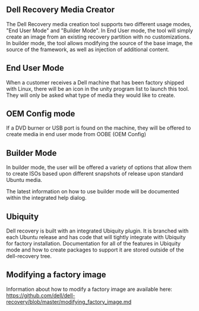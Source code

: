 Dell Recovery Media Creator
----
The Dell Recovery media creation tool supports two different usage modes,
"End User Mode" and "Builder Mode".  In End User mode, the tool will simply
create an image from an existing recovery partition with no customizations.
In builder mode, the tool allows modifying the source of the base image,
the source of the framework, as well as injection of additional content.

End User Mode
---
When a customer receives a Dell machine that has been factory shipped
with Linux, there will be an icon in the unity program list to launch this
tool.  They will only be asked what type of media they would like to create.

OEM Config mode
---
If a DVD burner or USB port is found on the machine, they will be offered
to create media in end user mode from OOBE (OEM Config)

Builder Mode
---
In builder mode, the user will be offered a variety of options that allow them to create ISOs based upon different
snapshots of release upon standard Ubuntu media.

The latest information on how to use builder mode will be documented within the integrated help dialog.


Ubiquity
---
Dell recovery is built with an integrated Ubiquity plugin.  It is branched with each Ubuntu release and has code
that will tightly integrate with Ubiquity for factory installation.  Documentation for all of the features
in Ubiquity mode and how to create packages to support it are stored outside of the dell-recovery tree.

Modifying a factory image
---
Information about how to modify a factory image are available here:
https://github.com/dell/dell-recovery/blob/master/modifying_factory_image.md
